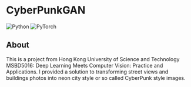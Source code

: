 # CyberPunkGAN
![Python](https://img.shields.io/badge/Python-14354C?style=for-the-badge&logo=python&logoColor=white)
![PyTorch](https://img.shields.io/badge/PyTorch-%23EE4C2C.svg?style=for-the-badge&logo=PyTorch&logoColor=white)

## About
This is a project from Hong Kong University of Science and Technology MSBD5016: Deep Learning Meets Computer Vision: Practice and Applications. 
I provided a solution to transforming street views and buildings photos into neon city style or so called CyberPunk style images.
